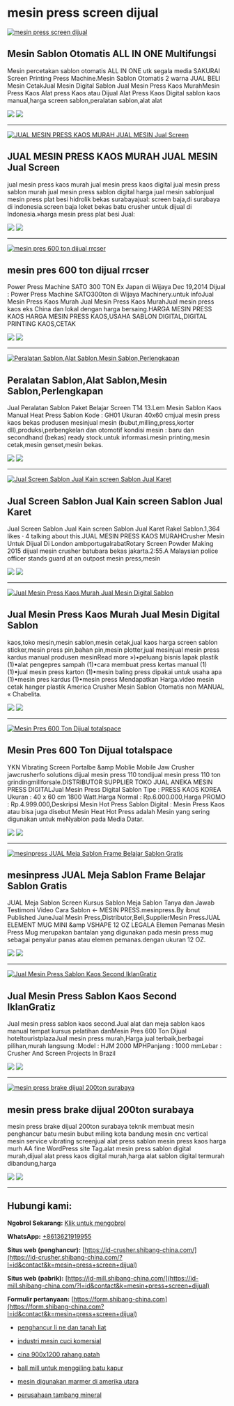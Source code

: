 # mesin press screen dijual

<a href="https://swt.shibang-china.com/?l=id&img&k=mesin+press+screen+dijual" target="_blank">![mesin press screen dijual](http://static.shibang-china.com/all-800x300/467.jpg)</a>

## Mesin Sablon Otomatis ALL IN ONE Multifungsi
Mesin percetakan sablon otomatis ALL IN ONE utk segala media SAKURAI Screen Printing Press Machine.Mesin Sablon Otomatis 2 warna JUAL BELI Mesin CetakJual Mesin Digital Sablon Jual Mesin Press Kaos MurahMesin Press Kaos Alat press Kaos atau Dijual Alat Press Kaos Digital sablon kaos manual,harga screen sablon,peralatan sablon,alat alat


<a href="https://whatsapp.shibangsoft.com/WhatsApp.php" target="_blank" title="WhatsApp">![](http://static.shibang-china.com/icon/whatsapp.png)</a> <a href="https://swt.shibang-china.com/?l=id&icon&k=mesin+press+screen+dijual" target="_blank">![](http://static.shibang-china.com/icon/chat-id.png)</a>

---

<a href="https://swt.shibang-china.com/?l=id&img&k=mesin+press+screen+dijual" target="_blank">![JUAL MESIN PRESS KAOS MURAH JUAL MESIN Jual Screen](http://static.shibang-china.com/all-800x300/872.jpg)</a>

## JUAL MESIN PRESS KAOS MURAH JUAL MESIN Jual Screen
jual mesin press kaos murah jual mesin press kaos digital jual mesin press sablon murah jual mesin press sablon digital harga jual mesin sablonjual mesin press plat besi hidrolik bekas surabayajual: screen baja,di surabaya di indonesia.screen baja loket bekas batu crusher untuk dijual di Indonesia.»harga mesin press plat besi Jual:


<a href="https://whatsapp.shibangsoft.com/WhatsApp.php" target="_blank" title="WhatsApp">![](http://static.shibang-china.com/icon/whatsapp.png)</a> <a href="https://swt.shibang-china.com/?l=id&icon&k=mesin+press+screen+dijual" target="_blank">![](http://static.shibang-china.com/icon/chat-id.png)</a>

---

<a href="https://swt.shibang-china.com/?l=id&img&k=mesin+press+screen+dijual" target="_blank">![mesin pres 600 ton dijual rrcser](http://static.shibang-china.com/all-800x300/188.jpg)</a>

## mesin pres 600 ton dijual rrcser
Power Press Machine SATO 300 TON Ex Japan di Wijaya Dec 19,2014 Dijual : Power Press Machine SATO300ton di Wijaya Machinery.untuk infoJual Mesin Press Kaos Murah Jual Mesin Press Kaos MurahJual mesin press kaos eks China dan lokal dengan harga bersaing.HARGA MESIN PRESS KAOS HARGA MESIN PRESS KAOS,USAHA SABLON DIGITAL,DIGITAL PRINTING KAOS,CETAK


<a href="https://whatsapp.shibangsoft.com/WhatsApp.php" target="_blank" title="WhatsApp">![](http://static.shibang-china.com/icon/whatsapp.png)</a> <a href="https://swt.shibang-china.com/?l=id&icon&k=mesin+press+screen+dijual" target="_blank">![](http://static.shibang-china.com/icon/chat-id.png)</a>

---

<a href="https://swt.shibang-china.com/?l=id&img&k=mesin+press+screen+dijual" target="_blank">![Peralatan Sablon,Alat Sablon,Mesin Sablon,Perlengkapan](http://static.shibang-china.com/all-800x300/1295.jpg)</a>

## Peralatan Sablon,Alat Sablon,Mesin Sablon,Perlengkapan
Jual Peralatan Sablon Paket Belajar Screen T14 13.Lem Mesin Sablon Kaos Manual Heat Press Sablon Kode : GH01 Ukuran 40x60 cmjual mesin press kaos bekas produsen mesinjual mesin (bubut,milling,press,korter dll),produksi,perbengkelan dan otomotif kondisi mesin : baru dan secondhand (bekas) ready stock.untuk informasi.mesin printing,mesin cetak,mesin genset,mesin bekas.


<a href="https://whatsapp.shibangsoft.com/WhatsApp.php" target="_blank" title="WhatsApp">![](http://static.shibang-china.com/icon/whatsapp.png)</a> <a href="https://swt.shibang-china.com/?l=id&icon&k=mesin+press+screen+dijual" target="_blank">![](http://static.shibang-china.com/icon/chat-id.png)</a>

---

<a href="https://swt.shibang-china.com/?l=id&img&k=mesin+press+screen+dijual" target="_blank">![Jual Screen Sablon Jual Kain screen Sablon Jual Karet](http://static.shibang-china.com/all-800x300/1037.jpg)</a>

## Jual Screen Sablon Jual Kain screen Sablon Jual Karet
Jual Screen Sablon Jual Kain screen Sablon Jual Karet Rakel Sablon.1,364 likes · 4 talking about this.JUAL MESIN PRESS KAOS MURAHCrusher Mesin Untuk Dijual Di London ambportugalrabatRotary Screen Powder Making 2015 dijual mesin crusher batubara bekas jakarta.2:55.A Malaysian police officer stands guard at an outpost mesin press,mesin


<a href="https://whatsapp.shibangsoft.com/WhatsApp.php" target="_blank" title="WhatsApp">![](http://static.shibang-china.com/icon/whatsapp.png)</a> <a href="https://swt.shibang-china.com/?l=id&icon&k=mesin+press+screen+dijual" target="_blank">![](http://static.shibang-china.com/icon/chat-id.png)</a>

---

<a href="https://swt.shibang-china.com/?l=id&img&k=mesin+press+screen+dijual" target="_blank">![Jual Mesin Press Kaos Murah Jual Mesin Digital Sablon](http://static.shibang-china.com/all-800x300/952.jpg)</a>

## Jual Mesin Press Kaos Murah Jual Mesin Digital Sablon
kaos,toko mesin,mesin sablon,mesin cetak,jual kaos harga screen sablon sticker,mesin press pin,bahan pin,mesin plotter,jual mesinjual mesin press kardus manual produsen mesinRead more »)•peluang bisnis lapak plastik (1)•alat pengepres sampah (1)•cara membuat press kertas manual (1)(1)•jual mesin press karton (1)•mesin baling press dipakai untuk usaha apa (1)•mesin pres kardus (1)•mesin press Mendapatkan Harga.video mesin cetak hanger plastik America Crusher Mesin Sablon Otomatis non MANUAL « Chabelita.


<a href="https://whatsapp.shibangsoft.com/WhatsApp.php" target="_blank" title="WhatsApp">![](http://static.shibang-china.com/icon/whatsapp.png)</a> <a href="https://swt.shibang-china.com/?l=id&icon&k=mesin+press+screen+dijual" target="_blank">![](http://static.shibang-china.com/icon/chat-id.png)</a>

---

<a href="https://swt.shibang-china.com/?l=id&img&k=mesin+press+screen+dijual" target="_blank">![Mesin Pres 600 Ton Dijual totalspace](http://static.shibang-china.com/all-800x300/946.jpg)</a>

## Mesin Pres 600 Ton Dijual totalspace
YKN Vibrating Screen Portalbe &amp Moblie Mobile Jaw Crusher jawcrusherfo solutions dijual mesin press 110 tondijual mesin press 110 ton grindingmillforsale.DISTRIBUTOR SUPPLIER TOKO JUAL ANEKA MESIN PRESS DIGITALJual Mesin Press Digital Sablon Tipe : PRESS KAOS KOREA Ukuran : 40 x 60 cm 1800 Watt.Harga Normal : Rp.6.000.000,Harga PROMO : Rp.4.999.000,Deskripsi Mesin Hot Press Sablon Digital : Mesin Press Kaos atau bisa juga disebut Mesin Heat Hot Press adalah Mesin yang sering digunakan untuk meNyablon pada Media Datar.


<a href="https://whatsapp.shibangsoft.com/WhatsApp.php" target="_blank" title="WhatsApp">![](http://static.shibang-china.com/icon/whatsapp.png)</a> <a href="https://swt.shibang-china.com/?l=id&icon&k=mesin+press+screen+dijual" target="_blank">![](http://static.shibang-china.com/icon/chat-id.png)</a>

---

<a href="https://swt.shibang-china.com/?l=id&img&k=mesin+press+screen+dijual" target="_blank">![mesinpress JUAL Meja Sablon Frame Belajar Sablon Gratis](http://static.shibang-china.com/all-800x300/440.jpg)</a>

## mesinpress JUAL Meja Sablon Frame Belajar Sablon Gratis
JUAL Meja Sablon Screen Kursus Sablon Meja Sablon Tanya dan Jawab Testimoni Video Cara Sablon ← MESIN PRESS.mesinpress.By ibnut Published JuneJual Mesin Press,Distributor,Beli,SupplierMesin PressJUAL ELEMENT MUG MINI &amp VSHAPE 12 OZ LEGALA Elemen Pemanas Mesin Press Mug merupakan bantalan yang digunakan pada mesin press mug sebagai penyalur panas atau elemen pemanas.dengan ukuran 12 OZ.


<a href="https://whatsapp.shibangsoft.com/WhatsApp.php" target="_blank" title="WhatsApp">![](http://static.shibang-china.com/icon/whatsapp.png)</a> <a href="https://swt.shibang-china.com/?l=id&icon&k=mesin+press+screen+dijual" target="_blank">![](http://static.shibang-china.com/icon/chat-id.png)</a>

---

<a href="https://swt.shibang-china.com/?l=id&img&k=mesin+press+screen+dijual" target="_blank">![Jual Mesin Press Sablon Kaos Second IklanGratiz](http://static.shibang-china.com/all-800x300/696.jpg)</a>

## Jual Mesin Press Sablon Kaos Second IklanGratiz
Jual mesin press sablon kaos second.Jual alat dan meja sablon kaos manual tempat kursus pelatihan danMesin Pres 600 Ton Dijual hoteltouristplazaJual mesin press murah,Harga jual terbaik,berbagai pilihan,murah langsung :Model : HJM 2000 MPHPanjang : 1000 mmLebar : Crusher And Screen Projects In Brazil


<a href="https://whatsapp.shibangsoft.com/WhatsApp.php" target="_blank" title="WhatsApp">![](http://static.shibang-china.com/icon/whatsapp.png)</a> <a href="https://swt.shibang-china.com/?l=id&icon&k=mesin+press+screen+dijual" target="_blank">![](http://static.shibang-china.com/icon/chat-id.png)</a>

---

<a href="https://swt.shibang-china.com/?l=id&img&k=mesin+press+screen+dijual" target="_blank">![mesin press brake dijual 200ton surabaya](http://static.shibang-china.com/all-800x300/69.jpg)</a>

## mesin press brake dijual 200ton surabaya
mesin press brake dijual 200ton surabaya teknik membuat mesin penghancur batu mesin bubut miling kota bandung mesin cnc vertical mesin service vibrating screenjual alat press sablon mesin press kaos harga murh AA fine WordPress site Tag.alat mesin press sablon digital murah,dijual alat press kaos digital murah,harga alat sablon digital termurah dibandung,harga


<a href="https://whatsapp.shibangsoft.com/WhatsApp.php" target="_blank" title="WhatsApp">![](http://static.shibang-china.com/icon/whatsapp.png)</a> <a href="https://swt.shibang-china.com/?l=id&icon&k=mesin+press+screen+dijual" target="_blank">![](http://static.shibang-china.com/icon/chat-id.png)</a>

---
## Hubungi kami:

**Ngobrol Sekarang:** [Klik untuk mengobrol](https://swt.shibang-china.com?l=id&contact&k=mesin+press+screen+dijual)

**WhatsApp:**  [+8613621919955](https://whatsapp.shibangsoft.com/WhatsApp.php)

**Situs web (penghancur):** [https://id-crusher.shibang-china.com/](https://id-crusher.shibang-china.com/?l=id&contact&k=mesin+press+screen+dijual)

**Situs web (pabrik):** [https://id-mill.shibang-china.com/](https://id-mill.shibang-china.com/?l=id&contact&k=mesin+press+screen+dijual)

**Formulir pertanyaan:** [https://form.shibang-china.com](https://form.shibang-china.com?l=id&contact&k=mesin+press+screen+dijual)

* [penghancur li ne dan tanah liat](../33/penghancur%20li%20ne%20dan%20tanah%20liat.md)

* [industri mesin cuci komersial](../32/industri%20mesin%20cuci%20komersial.md)

* [cina 900x1200 rahang patah](../34/cina%20900x1200%20rahang%20patah.md)

* [ball mill untuk menggiling batu kapur](../35/ball%20mill%20untuk%20menggiling%20batu%20kapur.md)

* [mesin digunakan marmer di amerika utara](../33/mesin%20digunakan%20marmer%20di%20amerika%20utara.md)

* [perusahaan tambang mineral](../37/perusahaan%20tambang%20mineral.md)